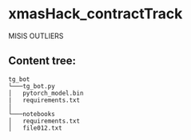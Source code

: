 # xmasHack_contractTrack
MISIS OUTLIERS


## Content tree:
```
tg_bot
└───tg_bot.py
│   pytorch_model.bin
|   requirements.txt
│
└───notebooks
│   requirements.txt
│   file012.txt
```
